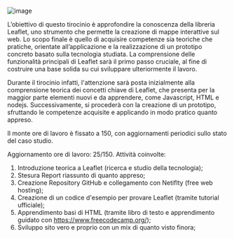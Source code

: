 ![image](https://github.com/user-attachments/assets/95a0b9d8-f796-46d1-9cbb-471fb81691b5)



L’obiettivo di questo tirocinio è approfondire la conoscenza della libreria Leaflet, uno strumento che permette la creazione di mappe interattive sul web. Lo scopo finale è quello di acquisire competenze sia teoriche che pratiche, orientate all’applicazione e la realizzazione di un prototipo concreto basato sulla tecnologia studiata. La comprensione delle funzionalità principali di Leaflet sarà il primo passo cruciale, al fine di costruire una base solida su cui sviluppare ulteriormente il lavoro.

Durante il tirocinio infatti, l'attenzione sarà posta inizialmente alla comprensione teorica dei concetti chiave di Leaflet, che presenta per la maggior parte elementi nuovi e da apprendere, come Javascript, HTML e nodejs. Successivamente, si procederà con la creazione di un prototipo, sfruttando le competenze acquisite e applicando in modo pratico quanto appreso.

Il monte ore di lavoro è fissato a 150, con aggiornamenti periodici sullo stato del caso studio.

Aggiornamento ore di lavoro: 25/150.
Attività coinvolte:
  1) Introduzione teorica a Leaflet (ricerca e studio della tecnologia);
  2) Stesura Report riassunto di quanto appreso;
  3) Creazione Repository GitHub e collegamento con Netiflty (free web hosting);
  4) Creazione di un codice d'esempio per provare Leaflet (tramite tutorial ufficiale);
  5) Apprendimento basi di HTML (tramite libro di testo e apprendimento guidato con https://www.freecodecamp.org/);
  6) Sviluppo sito vero e proprio con un mix di quanto visto finora;
